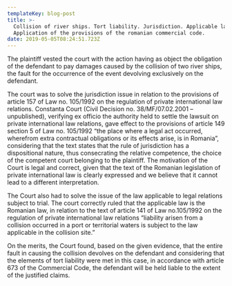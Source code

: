 ```yaml
---
templateKey: blog-post
title: >-
  Collision of river ships. Tort liability. Jurisdiction. Applicable law.
  Application of the provisions of the romanian commercial code.
date: 2019-05-05T08:24:51.723Z
---
```

The plaintiff vested the court with the action having as object the obligation of the defendant to pay damages caused by the collision of two river ships, the fault for the occurrence of the event devolving exclusively on the defendant.

The court was to solve the jurisdiction issue in relation to the provisions of article 157 of Law no. 105/1992 on the regulation of private international law relations. Constanta Court (Civil Decision no. 38/MF/07.02.2001 – unpublished), verifying ex officio the authority held to settle the lawsuit on private international law relations, gave effect to the provisions of article 149 section 5 of Law no. 105/1992 “the place where a legal act occurred, wherefrom extra contractual obligations or its effects arise, is in Romania”, considering that the text states that the rule of jurisdiction has a dispositional nature, thus consecrating the relative competence, the choice of the competent court belonging to the plaintiff. The motivation of the Court is legal and correct, given that the text of the Romanian legislation of private international law is clearly expressed and we believe that it cannot lead to a different interpretation.

The Court also had to solve the issue of the law applicable to legal relations subject to trial. The court correctly ruled that the applicable law is the Romanian law, in relation to the text of article 141 of Law no.105/1992 on the regulation of private international law relations “liability arisen from a collision occurred in a port or territorial waters is subject to the law applicable in the collision site.”

On the merits, the Court found, based on the given evidence, that the entire fault in causing the collision devolves on the defendant and considering that the elements of tort liability were met in this case, in accordance with article 673 of the Commercial Code, the defendant will be held liable to the extent of the justified claims.
